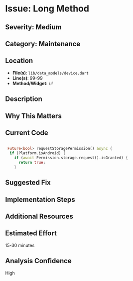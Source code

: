 # Issue: Long Method

## Severity: Medium

## Category: Maintenance

## Location
- **File(s)**: `lib/data_models/device.dart`
- **Line(s)**: 99-99
- **Method/Widget**: `if`

## Description


## Why This Matters


## Current Code
```dart

 Future<bool> requestStoragePermission() async {
  if (Platform.isAndroid) {
    if (await Permission.storage.request().isGranted) {
      return true;
    }
```

## Suggested Fix


## Implementation Steps


## Additional Resources


## Estimated Effort
15-30 minutes

## Analysis Confidence
High

